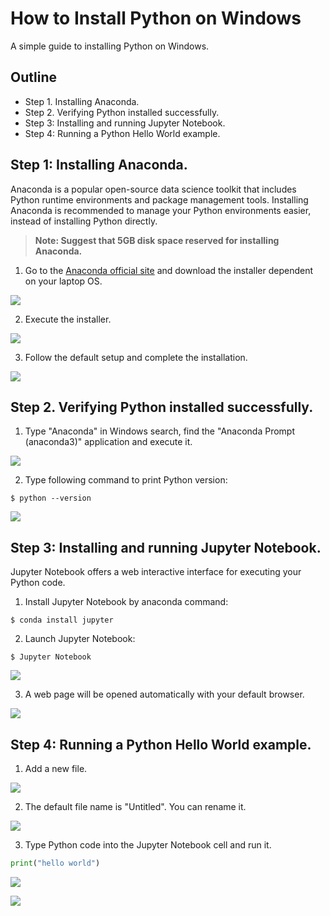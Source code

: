 # How to Install Python on Windows

A simple guide to installing Python on Windows.

## Outline

* Step 1. Installing Anaconda.
* Step 2. Verifying Python installed successfully.
* Step 3: Installing and running Jupyter Notebook.
* Step 4: Running a Python Hello World example.


## Step 1: Installing Anaconda.

Anaconda is a popular open-source data science toolkit that includes Python runtime environments and package management tools. Installing Anaconda is recommended to manage your Python environments easier, instead of installing Python directly.

> **Note: Suggest that 5GB disk space reserved for installing Anaconda.**

1. Go to the [Anaconda official site](https://www.anaconda.com/products/individual-d#Downloads) and download the installer dependent on your laptop OS.

![](https://i.imgur.com/U2OrGJQ.png)

2. Execute the installer.

![](https://i.imgur.com/6sj970V.png)

3. Follow the default setup and complete the installation.

![](https://i.imgur.com/jH00BwH.png)


## Step 2. Verifying Python installed successfully.

1. Type "Anaconda" in Windows search, find the "Anaconda Prompt (anaconda3)" application and execute it.

![](https://i.imgur.com/NniqFJZ.png)

2. Type following command to print Python version:

```
$ python --version
```

![](https://i.imgur.com/xHJpBGs.png)


## Step 3: Installing and running Jupyter Notebook.

Jupyter Notebook offers a web interactive interface for executing your Python code.

1. Install Jupyter Notebook by anaconda command:

```
$ conda install jupyter
```

2. Launch Jupyter Notebook:

```
$ Jupyter Notebook
```

![](https://i.imgur.com/r8LU5dF.png)

3. A web page will be opened automatically with your default browser.

![](https://i.imgur.com/xXPzeBO.png)


## Step 4: Running a Python Hello World example.

1. Add a new file.

![](https://i.imgur.com/pohbkNs.png)

2. The default file name is "Untitled". You can rename it.

![](https://i.imgur.com/9IhOj9I.png)

3. Type Python code into the Jupyter Notebook cell and run it.

```python
print("hello world")
```
![](https://i.imgur.com/h2RuNAw.png)

![](https://i.imgur.com/toDTWXc.png)
